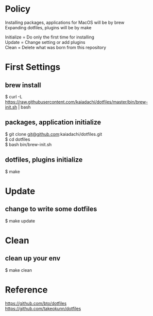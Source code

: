 # Policy
Installing packages, applications for MacOS will be by brew  
Expanding dotfiles, plugins will be by make  
  
Initialize = Do only the first time for installing  
Update = Change setting or add plugins  
Clean = Delete what was born from this repository

# First Settings

## brew install
$ curl -L https://raw.githubusercontent.com/kaiadachi/dotfiles/master/bin/brew-init.sh | bash

## packages, application initialize
$ git clone git@github.com:kaiadachi/dotfiles.git  
$ cd dotfiles  
$ bash bin/brew-init.sh

## dotfiles, plugins initialize
$ make


# Update

## change to write some dotfiles
$ make update

# Clean

## clean up your env
$ make clean

# Reference
https://github.com/bto/dotfiles  
https://github.com/takeokunn/dotfiles
